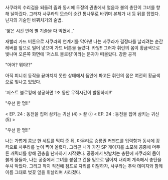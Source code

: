 사쿠라의 수리검을 되돌려 줌과 동시에 두정의 권총에서 얼음과 불의 총탄이 그녀를 향해 날아갔다. 그러자 사쿠라의 모습이 순간 통나무로 바뀌며 본체가 내 등 뒤를 잡았다.
닌자의 기술인 바꿔치기의 술법.

'짧은 시간 안에 별 기술을 다 익혔네..' 

재빨리 가드 버튼으로 사쿠라의 연계기를 막아낸 나는 사쿠라가 결정타를 날리려는 순간 레버를 앞으로 밀어 넣으며 가드 버튼을 눌렀다.
카앙!!
그러자 휘린의 몸이 황금색으로 빛나며 오른쪽 화면에 '저스트 블로킹'이라는 문자가 떠올랐다. 강한 공격 

"어어? 뭐야!?" 

아직 피니쉬 동작을 끝마치지 못한 상태에서 품안에 파고든 휘린의 몸은 여전히 황금색으로 빛나고 있었다.

'저스트 블로킹에 성공하면 1초 동안 무적시간이 발동하지!!' 

"우선 한 명!!"

< EP. 24 : 동전을 집어 삼키는 귀신 (4) > 끝
ⓒ 
< EP. 24 : 동전을 집어 삼키는 귀신 (5) >

"우선 한 명!!" 

나는 가볍게 콤보 한 세트를 먹여 준 뒤, 마무리로 승룡권 커맨드를 입력함과 동시에 강 킥으로 사쿠라를 높이 찍어 올렸다. 그리곤 내가 가진 SP 게이지를 소모해 공중에 머무른 캐릭터를 향해 권총을 난사하기 시작했다.
공중에서 빗발치는 총탄에 사쿠라의 몸이 붉게 물들자, 나는 공중에서 그녀를 붙잡고 건물 밑으로 떨어져 내리며 계속해서 총탄을 쑤셔 박았다. 그리고 착지 직전에 점프로 자리를 이탈하자, 사쿠라는 추락 데미지와 함께 이름 그대로 벚꽃 잎을 휘날리며 사라졌다.